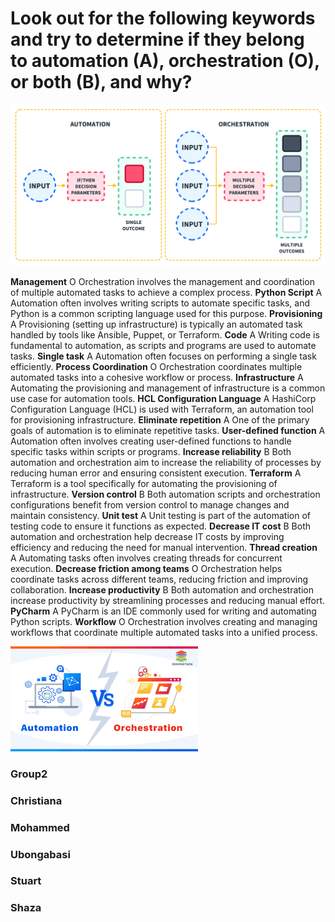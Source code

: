 # Look out for the following keywords and try to determine if they belong to automation (A), orchestration (O), or both (B), and why?
![alt text](Auto1.jpg)

**Management**	 	                             O	   Orchestration involves the management and coordination  of multiple automated tasks to achieve a complex process.
**Python Script**	               A	 	          Automation often involves writing scripts to automate specific tasks, and Python is a common scripting language used for this purpose.
**Provisioning**	               A          	       Provisioning (setting up infrastructure) is typically an automated task handled by tools like Ansible, Puppet, or Terraform.
**Code**	                       A	 	           Writing code is fundamental to automation, as scripts and programs are used to automate tasks.
**Single task**	                   A	 	 	       Automation often focuses on performing a single task efficiently.
**Process Coordination**	      	       O	 	   Orchestration coordinates multiple automated tasks into a cohesive workflow or process.
**Infrastructure**	               A	 	 	       Automating the provisioning and management of infrastructure is a common use case for automation tools.
**HCL Configuration Language**     A	 	 	       HashiCorp Configuration Language (HCL) is used with Terraform, an automation tool for provisioning infrastructure.
**Eliminate repetition**	       A	 	 	       One of the primary goals of automation is to eliminate repetitive tasks.
**User-defined function**	       A	 	 	       Automation often involves creating user-defined functions to handle specific tasks within scripts or programs.
**Increase reliability**	            	    B  Both automation and orchestration aim to increase the reliability of processes by reducing human error and ensuring consistent execution.
**Terraform**	                   A	 	 	       Terraform is a tool specifically for automating the provisioning of infrastructure.
**Version control**                     	    B      Both automation scripts and orchestration configurations benefit from version control to manage changes and maintain consistency.
**Unit test**	                   A	 	 	       Unit testing is part of the automation of testing code to ensure it functions as expected.
**Decrease IT cost**                    	    B	   Both automation and orchestration help decrease IT costs by improving efficiency and reducing the need for manual intervention.
**Thread creation**                A	 	 	       Automating tasks often involves creating threads for concurrent execution.
**Decrease friction among teams**	 	O	 	       Orchestration helps coordinate tasks across different teams, reducing friction and improving collaboration.
**Increase productivity**	                    B	   Both automation and orchestration increase productivity by streamlining processes and reducing manual effort.
**PyCharm**	                       A	 	 	       PyCharm is an IDE commonly used for writing and automating Python scripts.
**Workflow**	 	                    O	 	       Orchestration involves creating and managing workflows that coordinate multiple automated tasks into a unified process.


![alt text](Auto.png)
### Group2
### Christiana
### Mohammed
### Ubongabasi
### Stuart
### Shaza
